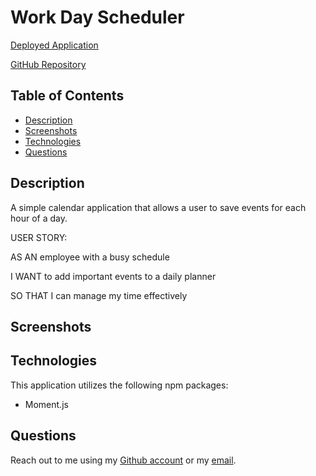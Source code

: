 # Work Day Scheduler

[Deployed Application](https://ericcrain77.github.io/work-day-scheduler/)

[GitHub Repository](https://github.com/Ericcrain77/work-day-scheduler)

## Table of Contents
* [Description](#description)
* [Screenshots](#screenshots)
* [Technologies](#technologies)
* [Questions](#questions)

## Description
A simple calendar application that allows a user to save events for each hour of a day. 

USER STORY:

AS AN employee with a busy schedule

I WANT to add important events to a daily planner

SO THAT I can manage my time effectively

## Screenshots


## Technologies
This application utilizes the following npm packages:
* Moment.js

## Questions
Reach out to me using my [Github account](https://github.com/Ericcrain77) or my [email](ericcrain77@gmail.com).